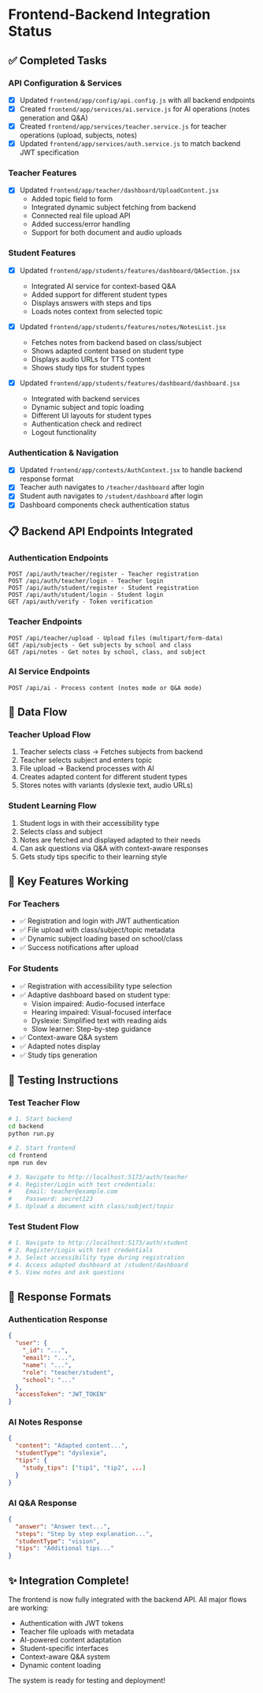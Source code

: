 # Frontend-Backend Integration Status

## ✅ Completed Tasks

### API Configuration & Services
- [x] Updated `frontend/app/config/api.config.js` with all backend endpoints
- [x] Created `frontend/app/services/ai.service.js` for AI operations (notes generation and Q&A)
- [x] Created `frontend/app/services/teacher.service.js` for teacher operations (upload, subjects, notes)
- [x] Updated `frontend/app/services/auth.service.js` to match backend JWT specification

### Teacher Features
- [x] Updated `frontend/app/teacher/dashboard/UploadContent.jsx`
  - Added topic field to form
  - Integrated dynamic subject fetching from backend
  - Connected real file upload API
  - Added success/error handling
  - Support for both document and audio uploads

### Student Features
- [x] Updated `frontend/app/students/features/dashboard/QASection.jsx`
  - Integrated AI service for context-based Q&A
  - Added support for different student types
  - Displays answers with steps and tips
  - Loads notes context from selected topic

- [x] Updated `frontend/app/students/features/notes/NotesList.jsx`
  - Fetches notes from backend based on class/subject
  - Shows adapted content based on student type
  - Displays audio URLs for TTS content
  - Shows study tips for student types

- [x] Updated `frontend/app/students/features/dashboard/dashboard.jsx`
  - Integrated with backend services
  - Dynamic subject and topic loading
  - Different UI layouts for student types
  - Authentication check and redirect
  - Logout functionality

### Authentication & Navigation
- [x] Updated `frontend/app/contexts/AuthContext.jsx` to handle backend response format
- [x] Teacher auth navigates to `/teacher/dashboard` after login
- [x] Student auth navigates to `/student/dashboard` after login
- [x] Dashboard components check authentication status

## 📋 Backend API Endpoints Integrated

### Authentication Endpoints
```
POST /api/auth/teacher/register - Teacher registration
POST /api/auth/teacher/login - Teacher login  
POST /api/auth/student/register - Student registration
POST /api/auth/student/login - Student login
GET /api/auth/verify - Token verification
```

### Teacher Endpoints
```
POST /api/teacher/upload - Upload files (multipart/form-data)
GET /api/subjects - Get subjects by school and class
GET /api/notes - Get notes by school, class, and subject
```

### AI Service Endpoints
```
POST /api/ai - Process content (notes mode or Q&A mode)
```

## 🔄 Data Flow

### Teacher Upload Flow
1. Teacher selects class → Fetches subjects from backend
2. Teacher selects subject and enters topic
3. File upload → Backend processes with AI
4. Creates adapted content for different student types
5. Stores notes with variants (dyslexie text, audio URLs)

### Student Learning Flow
1. Student logs in with their accessibility type
2. Selects class and subject
3. Notes are fetched and displayed adapted to their needs
4. Can ask questions via Q&A with context-aware responses
5. Gets study tips specific to their learning style

## 🎯 Key Features Working

### For Teachers
- ✅ Registration and login with JWT authentication
- ✅ File upload with class/subject/topic metadata
- ✅ Dynamic subject loading based on school/class
- ✅ Success notifications after upload

### For Students  
- ✅ Registration with accessibility type selection
- ✅ Adaptive dashboard based on student type:
  - Vision impaired: Audio-focused interface
  - Hearing impaired: Visual-focused interface
  - Dyslexie: Simplified text with reading aids
  - Slow learner: Step-by-step guidance
- ✅ Context-aware Q&A system
- ✅ Adapted notes display
- ✅ Study tips generation

## 🧪 Testing Instructions

### Test Teacher Flow
```bash
# 1. Start backend
cd backend
python run.py

# 2. Start frontend
cd frontend
npm run dev

# 3. Navigate to http://localhost:5173/auth/teacher
# 4. Register/Login with test credentials:
#    Email: teacher@example.com
#    Password: secret123
# 5. Upload a document with class/subject/topic
```

### Test Student Flow
```bash
# 1. Navigate to http://localhost:5173/auth/student
# 2. Register/Login with test credentials
# 3. Select accessibility type during registration
# 4. Access adapted dashboard at /student/dashboard
# 5. View notes and ask questions
```

## 📝 Response Formats

### Authentication Response
```json
{
  "user": {
    "_id": "...",
    "email": "...",
    "name": "...",
    "role": "teacher/student",
    "school": "..."
  },
  "accessToken": "JWT_TOKEN"
}
```

### AI Notes Response
```json
{
  "content": "Adapted content...",
  "studentType": "dyslexie",
  "tips": {
    "study_tips": ["tip1", "tip2", ...]
  }
}
```

### AI Q&A Response
```json
{
  "answer": "Answer text...",
  "steps": "Step by step explanation...",
  "studentType": "vision",
  "tips": "Additional tips..."
}
```

## ✨ Integration Complete!

The frontend is now fully integrated with the backend API. All major flows are working:
- Authentication with JWT tokens
- Teacher file uploads with metadata
- AI-powered content adaptation
- Student-specific interfaces
- Context-aware Q&A system
- Dynamic content loading

The system is ready for testing and deployment!
